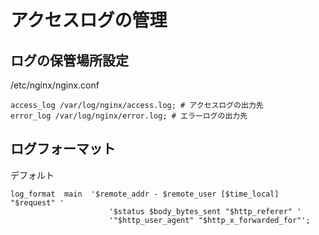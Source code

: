 # アクセスログの管理
## ログの保管場所設定
/etc/nginx/nginx.conf
```
access_log /var/log/nginx/access.log; # アクセスログの出力先
error_log /var/log/nginx/error.log; # エラーログの出力先
```
## ログフォーマット
デフォルト
```
log_format  main  '$remote_addr - $remote_user [$time_local] "$request" '
                      '$status $body_bytes_sent "$http_referer" '
                      '"$http_user_agent" "$http_x_forwarded_for"';
```